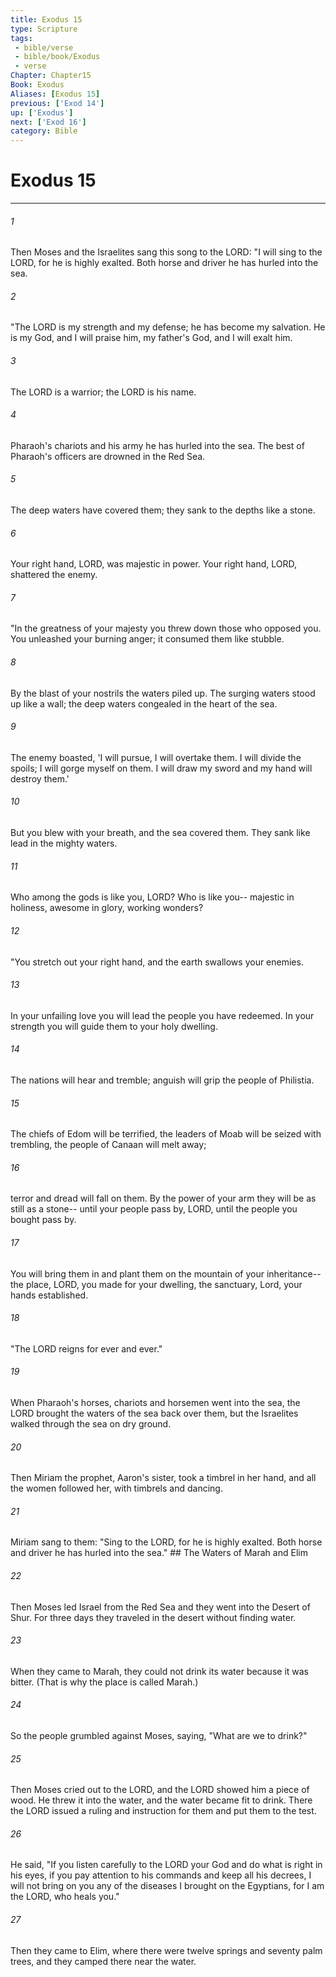 ```yaml
---
title: Exodus 15
type: Scripture
tags:
 - bible/verse
 - bible/book/Exodus
 - verse
Chapter: Chapter15
Book: Exodus
Aliases: [Exodus 15]
previous: ['Exod 14']
up: ['Exodus']
next: ['Exod 16']
category: Bible
---
```

# Exodus 15

***


###### 1 
Then Moses and the Israelites sang this song to the LORD: "I will sing to the LORD, for he is highly exalted. Both horse and driver he has hurled into the sea. 

###### 2 
"The LORD is my strength and my defense; he has become my salvation. He is my God, and I will praise him, my father's God, and I will exalt him. 

###### 3 
The LORD is a warrior; the LORD is his name. 

###### 4 
Pharaoh's chariots and his army he has hurled into the sea. The best of Pharaoh's officers are drowned in the Red Sea. 

###### 5 
The deep waters have covered them; they sank to the depths like a stone. 

###### 6 
Your right hand, LORD, was majestic in power. Your right hand, LORD, shattered the enemy. 

###### 7 
"In the greatness of your majesty you threw down those who opposed you. You unleashed your burning anger; it consumed them like stubble. 

###### 8 
By the blast of your nostrils the waters piled up. The surging waters stood up like a wall; the deep waters congealed in the heart of the sea. 

###### 9 
The enemy boasted, 'I will pursue, I will overtake them. I will divide the spoils; I will gorge myself on them. I will draw my sword and my hand will destroy them.' 

###### 10 
But you blew with your breath, and the sea covered them. They sank like lead in the mighty waters. 

###### 11 
Who among the gods is like you, LORD? Who is like you-- majestic in holiness, awesome in glory, working wonders? 

###### 12 
"You stretch out your right hand, and the earth swallows your enemies. 

###### 13 
In your unfailing love you will lead the people you have redeemed. In your strength you will guide them to your holy dwelling. 

###### 14 
The nations will hear and tremble; anguish will grip the people of Philistia. 

###### 15 
The chiefs of Edom will be terrified, the leaders of Moab will be seized with trembling, the people of Canaan will melt away; 

###### 16 
terror and dread will fall on them. By the power of your arm they will be as still as a stone-- until your people pass by, LORD, until the people you bought pass by. 

###### 17 
You will bring them in and plant them on the mountain of your inheritance-- the place, LORD, you made for your dwelling, the sanctuary, Lord, your hands established. 

###### 18 
"The LORD reigns for ever and ever." 

###### 19 
When Pharaoh's horses, chariots and horsemen went into the sea, the LORD brought the waters of the sea back over them, but the Israelites walked through the sea on dry ground. 

###### 20 
Then Miriam the prophet, Aaron's sister, took a timbrel in her hand, and all the women followed her, with timbrels and dancing. 

###### 21 
Miriam sang to them: "Sing to the LORD, for he is highly exalted. Both horse and driver he has hurled into the sea." ## The Waters of Marah and Elim 

###### 22 
Then Moses led Israel from the Red Sea and they went into the Desert of Shur. For three days they traveled in the desert without finding water. 

###### 23 
When they came to Marah, they could not drink its water because it was bitter. (That is why the place is called Marah.) 

###### 24 
So the people grumbled against Moses, saying, "What are we to drink?" 

###### 25 
Then Moses cried out to the LORD, and the LORD showed him a piece of wood. He threw it into the water, and the water became fit to drink. There the LORD issued a ruling and instruction for them and put them to the test. 

###### 26 
He said, "If you listen carefully to the LORD your God and do what is right in his eyes, if you pay attention to his commands and keep all his decrees, I will not bring on you any of the diseases I brought on the Egyptians, for I am the LORD, who heals you." 

###### 27 
Then they came to Elim, where there were twelve springs and seventy palm trees, and they camped there near the water. 
